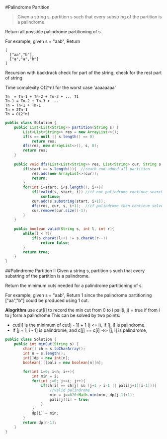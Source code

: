 #Palindrome Partition

>Given a string s, partition s such that every substring of the partition is a palindrome.

Return all possible palindrome partitioning of s.

For example, given s = "aab",
Return
```
[
  ["aa","b"],
  ["a","a","b"]
]
```
Recursion with backtrack 
check for part of the string, check for the rest part of string

Time complexity O(2^n) for the worst case 'aaaaaaaa'
```
Tn  = Tn-1 + Tn-2 + Tn-3 + ... T1
Tn-1 = Tn-2 + Tn-3 + ...
Tn = Tn-1 + Tn-1
Tn = 2Tn-1
Tn = O(2^n)
```

```java
public class Solution {
    public List<List<String>> partition(String s) {
        List<List<String>> res = new ArrayList<>();
        if(s == null || s.length() == 0)
            return res;
        dfs(res, new ArrayList<>(), s, 0);
        return res;
    }
    
    public void dfs(List<List<String>> res, List<String> cur, String s, int start){
        if(start == s.length()){  //reach end added all partition
            res.add(new ArrayList<>(cur));
            return;
        }
        for(int i=start; i<s.length(); i++){
            if(!valid(s, start, i)) //if not palindrome continue search
                continue;
            cur.add(s.substring(start, i+1));
            dfs(res, cur, s, i+1);  //if palindrome then continue solve for rest part of problem
            cur.remove(cur.size()-1);
        }
    }
    
    public boolean valid(String s, int l, int r){
        while(l < r){
            if(s.charAt(l++) != s.charAt(r--))
                return false;
        }
        return true;
    }
}
```
##Palindrome Partition II
Given a string s, partition s such that every substring of the partition is a palindrome.

Return the minimum cuts needed for a palindrome partitioning of s.

For example, given s = "aab",
Return 1 since the palindrome partitioning ["aa","b"] could be produced using 1 cut.

**Alogrithm**
use cut[i] to record the min cut from 0 to i
pali(i, j) = true if from i to j form a palindrome
This can be solved by two points:

* cut[i] is the minimum of cut[j - 1] + 1 (j <= i), if [j, i] is palindrome.
* If  [j + 1, i - 1] is palindrome, and c[j] == c[i] =>> [j, i] is palindrome,

```java
public class Solution {
    public int minCut(String s) {
        char[] ch = s.toCharArray();
        int n = s.length();
        int[]dp = new int[n];
        boolean[][]pali = new boolean[n][n];
        
        for(int i=0; i<n; i++){
            int min = i;
            for(int j=0; j<=i; j++){
                if(ch[i] == ch[j] && (j+1 > i-1 || pali[j+1][i-1])){  
                    //Valid palindrome
                    min = j==0?0:Math.min(min, dp[j-1]+1);
                    pali[j][i] = true;
                }
            }
            dp[i] = min;
        }
        return dp[n-1];
    }
}
```
